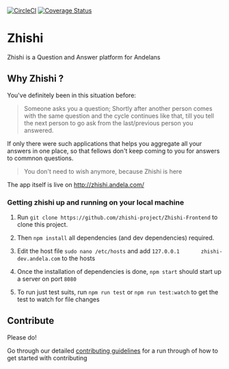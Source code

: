 [![CircleCI](https://circleci.com/gh/zhishi-project/Zhishi-Frontend/tree/master.svg?style=svg)](https://circleci.com/gh/zhishi-project/Zhishi-Frontend/tree/master)
[![Coverage Status](https://coveralls.io/repos/github/zhishi-project/Zhishi-Frontend/badge.svg?branch=develop)](https://coveralls.io/github/zhishi-project/Zhishi-Frontend?branch=develop)

# Zhishi
Zhishi is a Question and Answer platform for Andelans

## Why Zhishi ?

You've definitely been in this situation before:

>Someone asks you a question; Shortly after another person comes with the same question and the cycle continues like that, till you tell the next person to go ask from the last/previous person you answered.

If only there were such applications that helps you aggregate all your answers in one place, so that fellows don't keep coming to you for answers to commnon questions.

>You don't need to wish anymore, because Zhishi is here

The app itself is live on http://zhishi.andela.com/


### Getting zhishi up and running on your local machine


1. Run `git clone https://github.com/zhishi-project/Zhishi-Frontend` to clone this project.

2. Then `npm install` all dependencies (and dev dependencies) required.

3. Edit the host file `sudo nano /etc/hosts` and add `127.0.0.1       zhishi-dev.andela.com` to the hosts

4. Once the installation of dependencies is done, `npm start` should start up a server on port `8080`

3. To run just test suits, run `npm run test` or `npm run test:watch` to get the test to watch for file changes



## Contribute

Please do!

Go through our detailed [contributing guidelines](https://github.com/zhishi-project/Zhishi-Frontend/blob/develop/CONTRIBUTING.md) for a run through of how to get started with contributing
